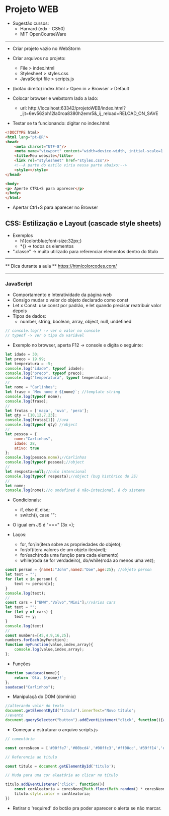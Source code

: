 # Projeto WEB

- Sugestão cursos:
  - Harvard (edx - CS50)
  - MIT OpenCourseWare 

---

- Criar projeto vazio no WebStorm
- Criar arquivos no projeto:
  - File > index.html
  - Stylesheet > styles.css
  - JavaScript file > scripts.js

- (botão direito) index.html > Open in > Browser > Default

- Colocar browser e webstorm lado a lado:
  - url: http://localhost:63342/projetoWEB/index.html?_ijt=6ev562oh12la0roa8380h2emr5&_ij_reload=RELOAD_ON_SAVE

- Testar se ta funcionando:
digitar no index.html:
```html
<!DOCTYPE html>
<html lang="pt-BR">
<head>
    <meta charset="UTF-8"/>
    <meta name="viewport" content="width=device-width, initial-scale=1.0"/>
    <title>Meu website</title>
    <link rel="stylesheet" href="styles.css"/>
    <!--A parte do estilo viria nessa parte abaixo:-->
    <style></style>
</head>

<body>
<p> Aperte CTRL+S para aparecer</p>
</body>
</html>
```
- Apertar Ctrl+S para aparecer no Browser

## CSS: Estilização e Layout (cascade style sheets)
- Exemplos
  - h1{color:blue;font-size:32px;}
  - *{} -> todos os elementos
- ".classe" -> muito utilizado para referenciar elementos dentro do titulo

---

** Dica durante a aula **
https://htmlcolorcodes.com/

---

### JavaScript

- Comportamento e Interatividade da página web
- Consigo mudar o valor do objeto declarado como const
- Let x Const: use const por padrão, e let quando precisar reatribuir valor depois
- Tipos de dados:
  - number, string, boolean, array, object, null, undefined
```javascript
// console.log() -> ver o valor no console
// typeof -> ver o tipo da variável
```

- Exemplo no browser, aperta F12 -> console e digita o seguinte:
```javascript
let idade = 30;
let preco = 19.99;
let temperatura = -5;
console.log("idade", typeof idade);
console.log("preco", typeof preco);
console.log("temperatura", typeof temperatura);
//
let nome = "Carlinhos";
let frase = `Meu nome é ${nome}`; //template string
console.log(typeof nome);
console.log(frase);
//
let frutas = ['maça', 'uva', 'pera'];
let qty = [10,12,7,23];
console.log(frutas[1]) //uva
console.log(typeof qty) //object
//
let pessoa = {
    nome:"Carlinhos",
    idade: 28,
    ativo: true
};
console.log(pessoa.nome);//Carlinhos
console.log(typeof pessoa);//object
//
let resposta=null;//nulo intencional
console.log(typeof resposta);//object (bug histórico do JS)
//
let nome;
console.log(nome);//o undefined é não-intecional, é do sistema
```
- Condicionais: 
  - if, else if, else;
  - switch(), case "":
- O igual em JS é "===" (3x =);

- Laços:
  - for, for/in(itera sobre as propriedades do objeto);
  - for/of(itera valores de um objeto iterável);
  - for/each(roda uma função para cada elemento)
  - while(roda se for verdadeiro), do/while(roda ao menos uma vez);
```javascript
const person = {name1:"John",name2:"Doe",age:25}; //objeto person
let text = "";
for (let x in person) {
    text += person[x];
}
console.log(text);
//
const cars = ["BMW","Volvo","Mini"];//vários cars
let text = "";
for (let y of cars) {
    text += y;
}
console.log(text)
//
const numbers=[45,4,9,16,25];
numbers.forEach(myFunction);
function myFunction(value,index,array){
    console.log(value,index,array);
};
```
- Funções
```javascript
function saudacao(nome){
    return `Olá, ${nome}!`;
};
saudacao("Carlinhos");
```

- Manipulaçã do DOM (domínio)
```javascript
//alterando valor do texto
document.getElementById("titulo").innerText="Novo título";
//evento
document.querySelector("button").addEventListener("click", function(){alert("Clicou!");});
```

- Começar a estruturar o arquivo scripts.js
```javascript
// comentário

const coresNeon = ['#00ffe7','#00bcd4','#00ffc3','#ff00cc','#39ff14','#f72585','#3f51b5'];

// Referencia ao titulo

const titulo = document.getElementById('titulo');

// Muda para uma cor aleatória ao clicar no título

titulo.addEventListener('click', function(){
    const corAleatoria = coresNeon[Math.floor(Math.random() * coresNeon.length)];
    titulo.style.color = corAleatoria;
})
```
- Retirar o 'required' do botão pra poder aparecer o alerta se não marcar.